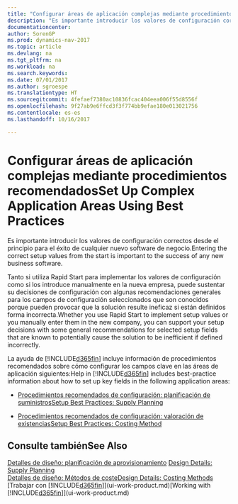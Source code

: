 ```yaml
---
title: "Configurar áreas de aplicación complejas mediante procedimientos recomendados"
description: "Es importante introducir los valores de configuración correctos desde el principio para el éxito de cualquier nuevo software de negocio."
documentationcenter: 
author: SorenGP
ms.prod: dynamics-nav-2017
ms.topic: article
ms.devlang: na
ms.tgt_pltfrm: na
ms.workload: na
ms.search.keywords: 
ms.date: 07/01/2017
ms.author: sgroespe
ms.translationtype: HT
ms.sourcegitcommit: 4fefaef7380ac10836fcac404eea006f55d8556f
ms.openlocfilehash: 9f27ab9e6ffcd3f3f774bb9efae180e013021756
ms.contentlocale: es-es
ms.lasthandoff: 10/16/2017

---
```

# <a name="set-up-complex-application-areas-using-best-practices"></a><span data-ttu-id="4d9ed-103">Configurar áreas de aplicación complejas mediante procedimientos recomendados</span><span class="sxs-lookup"><span data-stu-id="4d9ed-103">Set Up Complex Application Areas Using Best Practices</span></span>
<span data-ttu-id="4d9ed-104">Es importante introducir los valores de configuración correctos desde el principio para el éxito de cualquier nuevo software de negocio.</span><span class="sxs-lookup"><span data-stu-id="4d9ed-104">Entering the correct setup values from the start is important to the success of any new business software.</span></span>  

 <span data-ttu-id="4d9ed-105">Tanto si utiliza Rapid Start para implementar los valores de configuración como si los introduce manualmente en la nueva empresa, puede sustentar su decisiones de configuración con algunas recomendaciones generales para los campos de configuración seleccionados que son conocidos porque pueden provocar que la solución resulte ineficaz si están definidos forma incorrecta.</span><span class="sxs-lookup"><span data-stu-id="4d9ed-105">Whether you use Rapid Start to implement setup values or you manually enter them in the new company, you can support your setup decisions with some general recommendations for selected setup fields that are known to potentially cause the solution to be inefficient if defined incorrectly.</span></span>  

 <span data-ttu-id="4d9ed-106">La ayuda de [!INCLUDE[d365fin](includes/d365fin_md.md)] incluye información de procedimientos recomendados sobre cómo configurar los campos clave en las áreas de aplicación siguientes:</span><span class="sxs-lookup"><span data-stu-id="4d9ed-106">Help in [!INCLUDE[d365fin](includes/d365fin_md.md)] includes best-practice information about how to set up key fields in the following application areas:</span></span>  

-   [<span data-ttu-id="4d9ed-107">Procedimientos recomendados de configuración: planificación de suministros</span><span class="sxs-lookup"><span data-stu-id="4d9ed-107">Setup Best Practices: Supply Planning</span></span>](setup-best-practices-supply-planning.md)  

-   [<span data-ttu-id="4d9ed-108">Procedimientos recomendados de configuración: valoración de existencias</span><span class="sxs-lookup"><span data-stu-id="4d9ed-108">Setup Best Practices: Costing Method</span></span>](setup-best-practices-costing-method.md)  

## <a name="see-also"></a><span data-ttu-id="4d9ed-109">Consulte también</span><span class="sxs-lookup"><span data-stu-id="4d9ed-109">See Also</span></span>  
 <span data-ttu-id="4d9ed-110">[Detalles de diseño: planificación de aprovisionamiento](design-details-supply-planning.md) </span><span class="sxs-lookup"><span data-stu-id="4d9ed-110">[Design Details: Supply Planning](design-details-supply-planning.md) </span></span>  
 [<span data-ttu-id="4d9ed-111">Detalles de diseño: Métodos de coste</span><span class="sxs-lookup"><span data-stu-id="4d9ed-111">Design Details: Costing Methods</span></span>](design-details-costing-methods.md)  
 <span data-ttu-id="4d9ed-112">[Trabajar con [!INCLUDE[d365fin](includes/d365fin_md.md)]](ui-work-product.md)</span><span class="sxs-lookup"><span data-stu-id="4d9ed-112">[Working with [!INCLUDE[d365fin](includes/d365fin_md.md)]](ui-work-product.md)</span></span>

